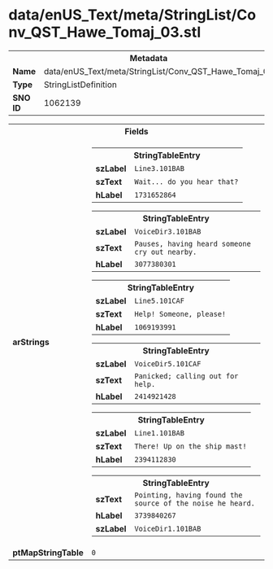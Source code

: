 <h1>data/enUS_Text/meta/StringList/Conv_QST_Hawe_Tomaj_03.stl</h1><table><tr><th colspan="100%">Metadata</th></tr><tr><td><b>Name</b></td><td>data/enUS_Text/meta/StringList/Conv_QST_Hawe_Tomaj_03.stl</td></tr><tr><td><b>Type</b></td><td>StringListDefinition</td></tr><tr><td><b>SNO ID</b></td><td>1062139</td></tr></table>

<table><tr><th colspan="100%">Fields</th></tr><tr><td><b>arStrings</b></td><td><table><tr><th colspan="100%">StringTableEntry</th></tr><tr><td><b>szLabel</b></td><td><code>Line3.101BAB</code></td></tr><tr><td><b>szText</b></td><td><code>Wait... do you hear that?</code></td></tr><tr><td><b>hLabel</b></td><td><code>1731652864</code></td></tr></table>


<table><tr><th colspan="100%">StringTableEntry</th></tr><tr><td><b>szLabel</b></td><td><code>VoiceDir3.101BAB</code></td></tr><tr><td><b>szText</b></td><td><code>Pauses, having heard someone cry out nearby.</code></td></tr><tr><td><b>hLabel</b></td><td><code>3077380301</code></td></tr></table>


<table><tr><th colspan="100%">StringTableEntry</th></tr><tr><td><b>szLabel</b></td><td><code>Line5.101CAF</code></td></tr><tr><td><b>szText</b></td><td><code>Help! Someone, please!</code></td></tr><tr><td><b>hLabel</b></td><td><code>1069193991</code></td></tr></table>


<table><tr><th colspan="100%">StringTableEntry</th></tr><tr><td><b>szLabel</b></td><td><code>VoiceDir5.101CAF</code></td></tr><tr><td><b>szText</b></td><td><code>Panicked; calling out for help.</code></td></tr><tr><td><b>hLabel</b></td><td><code>2414921428</code></td></tr></table>


<table><tr><th colspan="100%">StringTableEntry</th></tr><tr><td><b>szLabel</b></td><td><code>Line1.101BAB</code></td></tr><tr><td><b>szText</b></td><td><code>There! Up on the ship mast!</code></td></tr><tr><td><b>hLabel</b></td><td><code>2394112830</code></td></tr></table>


<table><tr><th colspan="100%">StringTableEntry</th></tr><tr><td><b>szText</b></td><td><code>Pointing, having found the source of the noise he heard.</code></td></tr><tr><td><b>hLabel</b></td><td><code>3739840267</code></td></tr><tr><td><b>szLabel</b></td><td><code>VoiceDir1.101BAB</code></td></tr></table>


</td></tr><tr><td><b>ptMapStringTable</b></td><td><code>0</code></td></tr></table>

